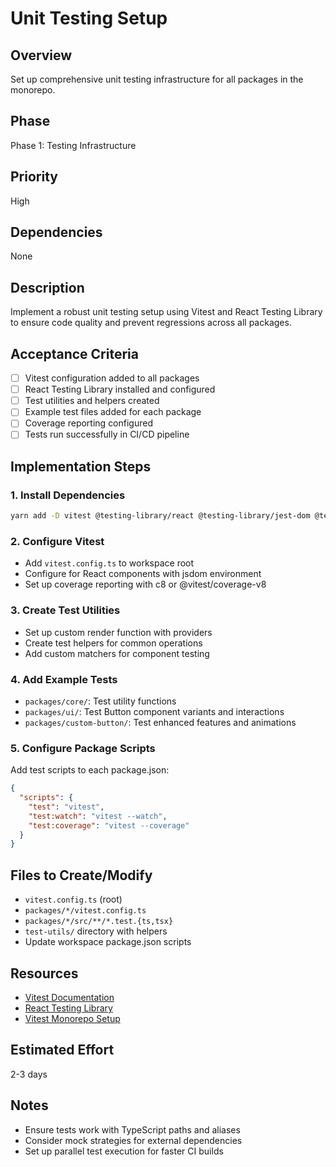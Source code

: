 # Unit Testing Setup

## Overview
Set up comprehensive unit testing infrastructure for all packages in the monorepo.

## Phase
Phase 1: Testing Infrastructure

## Priority
High

## Dependencies
None

## Description
Implement a robust unit testing setup using Vitest and React Testing Library to ensure code quality and prevent regressions across all packages.

## Acceptance Criteria
- [ ] Vitest configuration added to all packages
- [ ] React Testing Library installed and configured
- [ ] Test utilities and helpers created
- [ ] Example test files added for each package
- [ ] Coverage reporting configured
- [ ] Tests run successfully in CI/CD pipeline

## Implementation Steps

### 1. Install Dependencies
```bash
yarn add -D vitest @testing-library/react @testing-library/jest-dom @testing-library/user-event jsdom
```

### 2. Configure Vitest
- Add `vitest.config.ts` to workspace root
- Configure for React components with jsdom environment
- Set up coverage reporting with c8 or @vitest/coverage-v8

### 3. Create Test Utilities
- Set up custom render function with providers
- Create test helpers for common operations
- Add custom matchers for component testing

### 4. Add Example Tests
- `packages/core/`: Test utility functions
- `packages/ui/`: Test Button component variants and interactions
- `packages/custom-button/`: Test enhanced features and animations

### 5. Configure Package Scripts
Add test scripts to each package.json:
```json
{
  "scripts": {
    "test": "vitest",
    "test:watch": "vitest --watch",
    "test:coverage": "vitest --coverage"
  }
}
```

## Files to Create/Modify
- `vitest.config.ts` (root)
- `packages/*/vitest.config.ts`
- `packages/*/src/**/*.test.{ts,tsx}`
- `test-utils/` directory with helpers
- Update workspace package.json scripts

## Resources
- [Vitest Documentation](https://vitest.dev/)
- [React Testing Library](https://testing-library.com/docs/react-testing-library/intro/)
- [Vitest Monorepo Setup](https://vitest.dev/guide/workspace.html)

## Estimated Effort
2-3 days

## Notes
- Ensure tests work with TypeScript paths and aliases
- Consider mock strategies for external dependencies
- Set up parallel test execution for faster CI builds